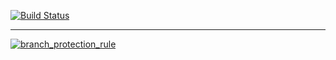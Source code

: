 [![Build Status](https://github.com/hifrancesco/templates/actions/workflows/continuous-integration.yml/badge.svg)](https://github.com/hifrancesco/templates/actions/workflows/continuous-integration.yml)

---

[![branch_protection_rule](https://github.com/hifrancesco/templates/actions/workflows/branch_protection_rule.yml/badge.svg)](https://github.com/hifrancesco/templates/actions/workflows/branch_protection_rule.yml)
